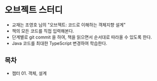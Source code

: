 # 오브젝트 스터디

- 교재는 조영호 님의 "오브젝트: 코드로 이해하는 객체지향 설계"
- 책의 모든 코드를 직접 입력해본다.
- 단계별로 git commit 을 하여, 책을 읽으면서 순서대로 따라올 수 있도록 한다.
- Java 코드를 최대한 TypeScript 변경하여 학습한다.

## 목차

- 챕터 01. 객체, 설계
